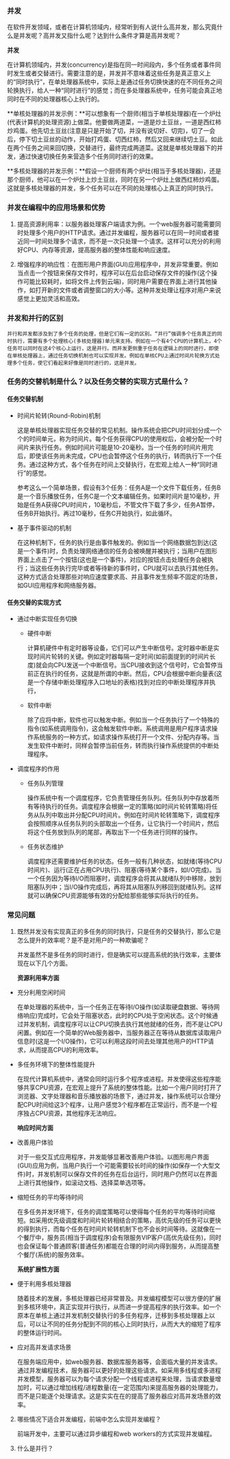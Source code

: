 ### 并发

在软件开发领域，或者在计算机领域内，经常听到有人说什么高并发，那么究竟什么是并发呢？高并发又指什么呢？达到什么条件才算是高并发呢？

**并发**

在计算机领域内，并发(concurrency)是指在同一时间段内，多个任务或者事件同时发生或者交替进行。需要注意的是，并发并不意味着这些任务是真正意义上的“同时执行”，在单处理器系统中，实际上是通过任务切换快速的在不同任务之间轮换执行，给人一种“同时进行”的感觉；而在多处理器系统中，任务可能会真正地同时在不同的处理器核心上执行的。

**单核处理器的并发示例：**可以想象有一个厨师(相当于单核处理器)在一个炉灶(代表计算机的处理资源)上做菜。他要做两道菜，一道是炒土豆丝，一道是西红柿炒鸡蛋。他先切土豆丝(注意是只是开始了切，并没有说切好、切完)，切了一会后，停下切土豆丝的动作，开始打鸡蛋、切西红柿，然后又回来继续切土豆。如此在两个任务之间来回切换，交替进行，最终完成两道菜。这就是单核处理器下的并发，通过快速切换任务来营造多个任务同时进行的效果。

**多核处理器的并发示例：**假设一个厨师有两个炉灶(相当于多核处理器)，还是那个厨师，他可以在一个炉灶上炒土豆丝，同时在另一个炉灶上做西红柿炒鸡蛋。这就是多核处理器的并发，多个任务可以在不同的处理核心上真正的同时执行。

### 并发在编程中的应用场景和优势

1. 提高资源利用率：以服务器处理客户端请求为例。一个web服务器可能需要同时处理多个用户的HTTP请求。通过并发编程，服务器可以在同一时间或者接近同一时间处理多个请求，而不是一次只处理一个请求。这样可以充分的利用好CPU、内存等资源，提高服务器的整体性能和响应速度。

2. 增强程序的响应性：在图形用户界面(GUI)应用程序中，并发非常重要。例如当点击一个按钮来保存文件时，程序可以在后台启动保存文件的操作(这个操作可能比较耗时，如将文件上传到云端)，同时用户需要在界面上进行其他操作，如打开新的文件或者调整窗口的大小等。这种并发处理让程序对用户来说感觉上更加灵活和高效。

### 并发和并行的区别

    并行和并发都涉及到了多个任务的处理，但是它们有一定的区别。“并行”强调多个任务真正的同时执行，需要有多个处理核心(多核处理器)单元来支持。例如在一个有4个CPU的计算机上，4个任务可以同时在这4个核心上运行，这是并行。而并发更侧重于任务在逻辑上的同时进行，即使在单核处理器上，通过任务切换机制也可以实现并发。例如在单核CPU上通过时间片轮换方式处理多个任务，使它们看起来好像是同时进行的，这是并发。


### 任务的交替机制是什么？以及任务交替的实现方式是什么？

#### 任务交替机制

- 时间片轮转(Round-Robin)机制

    这是单核处理器实现任务交替的常见机制。操作系统会把CPU时间划分成一个个的时间单元，称为时间片。每个任务获得CPU的使用权后，会被分配一个时间片来执行任务。例如时间片可能是10-20毫秒。当一个任务的时间片用完后，即使该任务尚未完成，CPU也会暂停这个任务的执行，转而执行下一个任务。通过这种方式，各个任务在时间上交替执行，在宏观上给人一种“同时进行”的感觉。

    参考这么一个简单场景，假设有3个任务：任务A是一个文件下载任务，任务B是一个音乐播放任务，任务C是一个文本编辑任务。如果时间片是10毫秒，开始是任务A获得CPU时间片，10毫秒后，不管文件下载了多少，任务A暂停，任务B开始执行。再过10毫秒，任务C开始执行，如此循环。

- 基于事件驱动的机制

    在这种机制下，任务的执行是由事件触发的。例如当一个网络数据包到达(这是一个事件)时，负责处理网络通信的任务会被唤醒并被执行；当用户在图形界面上点击了一个按钮(这也是一个事件)，对应的按钮点击处理任务会被执行；当这些任务执行完毕或者等待新的事件时，CPU就可以去执行其他任务。这种方式适合处理那些对响应速度要求高、并且事件发生频率不固定的场景，如GUI应用程序和网络服务器。

#### 任务交替的实现方式

- 通过中断实现任务切换

    - 硬件中断

        计算机硬件中有定时器等设备，它们可以产生中断信号。定时器中断是实现时间片轮转的关键。例如定时器每隔一定时间(如前面提到的时间片长度)就会向CPU发送一个中断信号。当CPU接收到这个信号时，它会暂停当前正在执行的任务，这就是所谓的中断。然后，CPU会根据中断向量表(这是一个存储中断处理程序入口地址的表格)找到对应的中断处理程序并执行，

    - 软件中断

        除了应将中断，软件也可以触发中断。例如当一个任务执行了一个特殊的指令(如系统调用指令)，这会触发软件中断。系统调用是用户程序请求操作系统服务的一种方式，如请求操作系统打开一个文件、分配内存等。当发生软件中断时，同样会暂停当前任务，转而执行操作系统提供的中断处理程序。

- 调度程序的作用

    - 任务队列管理

        操作系统中有一个调度程序，它负责管理任务队列。任务队列中存放着所有等待执行的任务。调度程序会根据一定的策略(如时间片轮转策略)将任务从队列中取出并分配CPU时间片。例如在时间片轮转策略下，调度程序会按照顺序从任务队列的头部取出一个任务，让它执行一个时间片，然后将这个任务放到队列的尾部，再取出下一个任务进行同样的操作。

    - 任务状态维护

        调度程序还需要维护任务的状态。任务一般有几种状态，如就绪(等待CPU时间片)、运行(正在占用CPU执行)、阻塞(等待某个事件，如I/O完成)。当一个任务因为等待I/O而阻塞时，调度程序会将其从就绪队列中移除，放到阻塞队列中；当I/O操作完成后，再将其从阻塞队列移回到就绪队列。这样就可以确保CPU资源能够有效的分配给那些能够实际执行的任务。

### 常见问题

1. 既然并发没有实现真正的多任务的同时执行，只是任务的交替执行，那么它是怎么提升的效率呢？是不是对用户的一种欺骗呢？

    并发虽然不是多任务的同时进行，但是确实可以提高系统的执行效率，主要体现在以下几个方面。

    **资源利用率方面**

- 充分利用空闲时间

    在单处理器的系统中，当一个任务正在等待I/O操作(如读取硬盘数据、等待网络响应)完成时，它会处于阻塞状态，此时的CPU处于空闲状态。这个时候通过并发机制，调度程序可以让CPU切换去执行其他就绪的任务，而不是让CPU闲置。例如在一个简单的Web服务器中，当服务器正在等待从数据库读取用户信息时(这是一个I/O操作)，它可以利用这段时间去处理其他用户的HTTP请求，从而提高CPU的利用效率。

- 多任务环境下的整体性能提升

    在现代计算机系统中，通常会同时运行多个程序或进程。并发使得这些程序能够共享CPU资源，在宏观上提升了系统的整体性能。比如一个用户同时打开了浏览器、文字处理器和音乐播放器的场景下，通过并发，操作系统可以合理分配CPU时间给这3个程序，让用户感觉3个程序都在正常运行，而不是一个程序独占CPU资源，其他程序无法响应。

    **响应时间方面**

- 改善用户体验

    对于一些交互式应用程序，并发能够显著改善用户体验。以图形用户界面(GUI)应用为例，当用户执行一个可能需要较长时间的操作(如保存一个大型文件)时，并发机制可以保存文件的任务在后台运行，同时用户仍然可以在界面上进行其他操作，如滚动文档、选择菜单选项等。

- 缩短任务的平均等待时间

    在多任务并发环境下，任务的调度策略可以使得每个任务的平均等待时间缩短。如采用优先级调度和时间片轮转相结合的策略，高优先级的任务可以更快的得到执行，而每个任务在时间片轮转机制下也不会长时间等待。这就像在一个餐厅中，服务员(相当于调度程序)会有限服务VIP客户(高优先级任务)，同时也会保证每个普通顾客(普通任务)都能在合理的时间内得到服务，从而提高整个餐厅(系统)的服务效率。

    **系统扩展性方面**

- 便于利用多核处理器

    随着技术的发展，多核处理器已经非常普及。并发编程模型可以很方便的扩展到多核环境中，真正实现并行执行，从而进一步提高程序的执行效率。如一个原本在单核上通过并发机制交替执行的多任务程序，迁移到多核处理器上以后，可以让不同的任务分配到不同的核心上同时执行，从而大大的缩短了程序的整体运行时间。

- 应对高并发请求场景

    在服务端应用中，如web服务器、数据库服务器等，会面临大量的并发请求。通过并发编程技术，服务器可以更好的处理这些请求。如采用多线程或多进程并发模型，服务器可以为每个请求分配一个线程或进程来处理，当请求数量增加时，可以通过增加线程/进程数量(在一定范围内)来提高服务器的处理能力，而不是只能逐个处理请求。这是实实在在的提高了服务器应对高并发场景的效率。

2. 哪些情况下适合并发编程，前端中怎么实现并发编程？

    前端开发中，主要可以通过异步编程和web workers的方式实现并发编程。

    

3. 什么是并行？